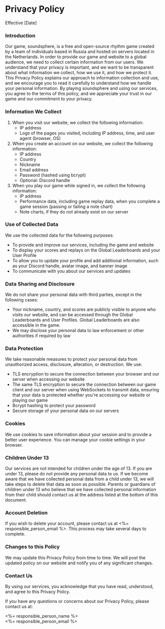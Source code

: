 # Privacy Policy

Effective [Date]

### Introduction

Our game, soundsphere, is a free and open-source rhythm game created by a team of individuals based in Russia and hosted on servers located in the Netherlands. In order to provide our game and website to a global audience, we need to collect certain information from our users. We understand that your privacy is important, and we want to be transparent about what information we collect, how we use it, and how we protect it. This Privacy Policy explains our approach to information collection and use, and we encourage you to read it carefully to understand how we handle your personal information. By playing soundsphere and using our services, you agree to the terms of this policy, and we appreciate your trust in our game and our commitment to your privacy.

### Information We Collect

1. When you visit our website, we collect the following information:
	* IP address
	* Logs of the pages you visited, including IP address, time, and user agent (browser, OS)
2. When you create an account on our website, we collect the following information:
	* IP address
	* Country
	* Nickname
	* Email address
	* Password (hashed using bcrypt)
	* Optional: Discord handle
3. When you play our game while signed in, we collect the following information:
	* IP address
	* Performance data, including game replay data, when you complete a game session (passing or failing a note chart)
	* Note charts, if they do not already exist on our server

### Use of Collected Data

We use the collected data for the following purposes:

* To provide and improve our services, including the game and website
* To display your scores and replays on the Global Leaderboards and your User Profile
* To allow you to update your profile and add additional information, such as your Discord handle, avatar image, and banner image
* To communicate with you about our services and updates

### Data Sharing and Disclosure

We do not share your personal data with third parties, except in the following cases:

* Your nickname, country, and scores are publicly visible to anyone who visits our website, and can be accessed through the Global Leaderboards and User Profiles. Global Leaderboards are also accessible in the game.
* We may disclose your personal data to law enforcement or other authorities if required by law

### Data Protection

We take reasonable measures to protect your personal data from unauthorized access, disclosure, alteration, or destruction. We use:

* TLS encryption to secure the connection between your browser and our server when accessing our website
* The same TLS encryption to secure the connection between our game client and our server when using WebSockets to transmit data, ensuring that your data is protected whether you're accessing our website or playing our game
* Bcrypt hashing to protect your password
* Secure storage of your personal data on our servers

### Cookies

We use cookies to save information about your session and to provide a better user experience. You can manage your cookie settings in your browser.

### Children Under 13

Our services are not intended for children under the age of 13. If you are under 13, please do not provide any personal data to us. If we become aware that we have collected personal data from a child under 13, we will take steps to delete that data as soon as possible. Parents or guardians of children under 13 who believe that we have collected personal information from their child should contact us at the address listed at the bottom of this document.

### Account Deletion

If you wish to delete your account, please contact us at <%= responsible_person_email %>. This process may take several days to complete.

### Changes to this Policy

We may update this Privacy Policy from time to time. We will post the updated policy on our website and notify you of any significant changes.

### Contact Us

By using our services, you acknowledge that you have read, understood, and agree to this Privacy Policy.

If you have any questions or concerns about our Privacy Policy, please contact us at:

<%= responsible_person_name %>  
<%= responsible_person_email %>
